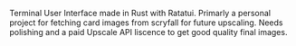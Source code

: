 Terminal User Interface made in Rust with Ratatui.
Primarly a personal project for fetching card images from scryfall for future upscaling.
Needs polishing and a paid Upscale API liscence to get good quality final images.
